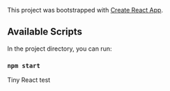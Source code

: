 This project was bootstrapped with [Create React App](https://github.com/facebook/create-react-app).

## Available Scripts

In the project directory, you can run:

### `npm start`

Tiny React test

